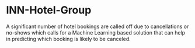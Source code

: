 # INN-Hotel-Group
A significant number of hotel bookings are called off due to cancellations or no-shows which calls for a Machine Learning based solution that can help in predicting which booking is likely to be canceled. 
